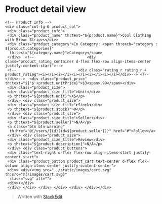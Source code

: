 
# Product detail view

    <!-- Product Info -->  
    <div class="col-lg-6 product_col">  
     <div class="product_info">  
     <div class="product_name" th:text="${product.name}">Cool Clothing with Brown Stripes</div>  
     <div class="product_category">In Category: <span th:each="category : ${product.categories}"  
      th:text="${category.name}">Category</span>  
     </div>  <!--                        <div class="product_rating_container d-flex flex-row align-items-center justify-content-start">-->  
     <!--                            <div class="rating_r rating_r_4 product_rating"><i></i><i></i><i></i><i></i><i></i></div>--> <!--                        </div>-->  <div class="product_price" th:text="${'$'+product.unitPrice}">$3<span>.99</span></div>  
     <div class="product_size">  
     <div class="product_size_title">Unit</div>  
     <p th:text="${product.unit}">XS</p>  
     </div> <div class="product_size">  
     <div class="product_size_title">Stock</div>  
     <p th:text="${product.stock}">0</p>  
     </div> <div class="product_size">  
     <div class="product_size_title">Seller</div>  
     <p th:text="${product.seller}">N/A</p>  
     <a class="btn btn-warning"  
      th:href="@{/users/{id}(id=${product.seller})}" href="#">Follow</a>  
     </div> <div class="product_size">  
     <div class="product_size_title">Review</div>  
     <p th:text="${product.description}">N/A</p>  
     </div> <div class="product_buttons">  
     <div class="text-right d-flex flex-row align-items-start justify-content-start">  
     <div class="product_button product_cart text-center d-flex flex-column align-items-center justify-content-center">  
     <div> <div><img src="../static/images/cart.svg" th:src="@{/images/cart.svg}"  
      class="svg" alt="">  
     <div>+</div>  
     </div> </div> </div> </div> </div> </div></div>

> Written with [StackEdit](https://stackedit.io/).
<!--stackedit_data:
eyJoaXN0b3J5IjpbLTE1NDkwMjc2NTZdfQ==
-->